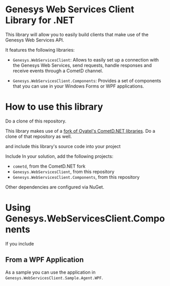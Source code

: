 Genesys Web Services Client Library for .NET
============================================

This library will allow you to easily build clients that make use of the Genesys Web Services API.

It features the following libraries:

- `Genesys.WebServicesClient`: Allows to easily set up a connection with the Genesys Web Services, send requests, handle responses and receive events through a CometD channel.

- `Genesys.WebServicesClient.Components`: Provides a set of components that you can use in your Windows Forms or WPF applications.


How to use this library
=======================

Do a clone of this repository.

This library makes use of a [fork of Oyatel's CometD.NET libraries](https://github.com/ErnestoGarciaGenesys/CometD.NET). Do a clone of that repository as well.

and include this library's source code into your project

Include In your solution, add the following projects:

- `cometd`, from the CometD.NET fork
- `Genesys.WebServicesClient`, from this repository
- `Genesys.WebServicesClient.Components`, from this repository

Other dependencies are configured via NuGet.


Using Genesys.WebServicesClient.Components
==========================================

If you include 

From a WPF Application
----------------------

As a sample you can use the application in `Genesys.WebServicesClient.Sample.Agent.WPF`.


